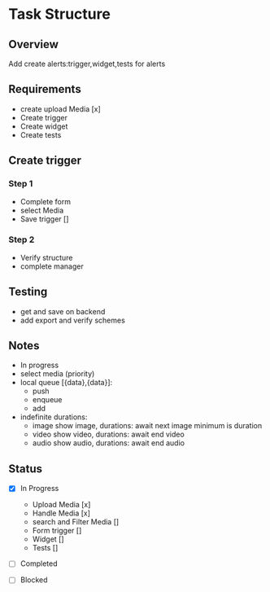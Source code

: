 # Task Structure

## Overview
Add create alerts:trigger,widget,tests for alerts

## Requirements
- create upload Media [x]
- Create trigger
- Create widget
- Create tests

## Create trigger
### Step 1
- Complete form
- select Media
- Save trigger []

### Step 2
- Verify structure
- complete manager

## Testing
- get and save on backend
- add export and verify schemes

## Notes
- In progress
- select media (priority)
- local queue [{data},{data}]:
    - push
    - enqueue
    - add
- indefinite durations: 
    - image show image, durations: await next image minimum is duration
    - video show video, durations: await end video
    - audio show audio, durations: await end audio
## Status
- [x] In Progress
    - Upload Media [x]
    - Handle Media [x]
    - search and Filter Media []
    - Form trigger []
    - Widget []
    - Tests []
- [ ] Completed
- [ ] Blocked

